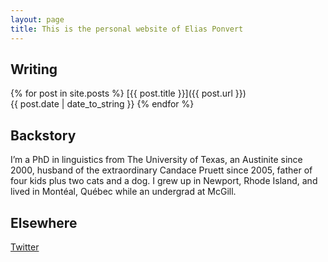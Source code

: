 ```yaml
---
layout: page
title: This is the personal website of Elias Ponvert
---
```


## Writing

{% for post in site.posts %}
[{{ post.title }}]({{ post.url }})<br>{{ post.date | date_to_string }}
{% endfor %}

## Backstory

I’m a PhD in linguistics from The University of Texas, an Austinite
since 2000, husband of the extraordinary Candace Pruett since 2005,
father of four kids plus two cats and a dog. I grew up in Newport,
Rhode Island, and lived in Montéal, Québec while an undergrad at McGill.

## Elsewhere

[Twitter](https://twitter.com/eponvert)
